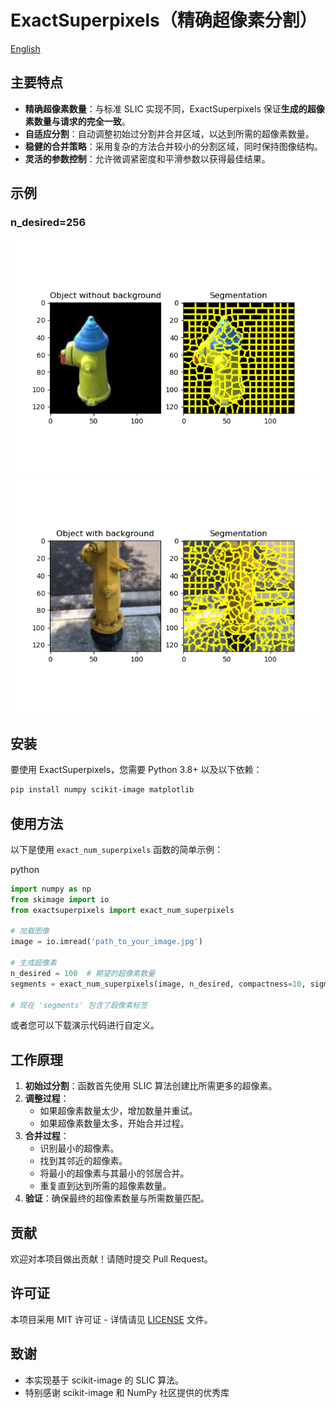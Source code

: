 
# ExactSuperpixels（精确超像素分割）
[English](README.md)
## 主要特点

- **精确超像素数量**：与标准 SLIC 实现不同，ExactSuperpixels 保证**生成的超像素数量与请求的完全一致**。
- **自适应分割**：自动调整初始过分割并合并区域，以达到所需的超像素数量。
- **稳健的合并策略**：采用复杂的方法合并较小的分割区域，同时保持图像结构。
- **灵活的参数控制**：允许微调紧密度和平滑参数以获得最佳结果。

## 示例

### n_desired=256 

![](./display/obj_w_mask.png)
![](./display/obj.png)

## 安装

要使用 ExactSuperpixels，您需要 Python 3.8+ 以及以下依赖：

```bash
pip install numpy scikit-image matplotlib
```



## 使用方法

以下是使用 `exact_num_superpixels` 函数的简单示例：

python

```python
import numpy as np
from skimage import io
from exactsuperpixels import exact_num_superpixels

# 加载图像
image = io.imread('path_to_your_image.jpg')

# 生成超像素
n_desired = 100  # 期望的超像素数量
segments = exact_num_superpixels(image, n_desired, compactness=10, sigma=0)

# 现在 'segments' 包含了超像素标签
```



或者您可以下载演示代码进行自定义。

## 工作原理

1. **初始过分割**：函数首先使用 SLIC 算法创建比所需更多的超像素。
2. **调整过程**：
   - 如果超像素数量太少，增加数量并重试。
   - 如果超像素数量太多，开始合并过程。
3. **合并过程**：
   - 识别最小的超像素。
   - 找到其邻近的超像素。
   - 将最小的超像素与其最小的邻居合并。
   - 重复直到达到所需的超像素数量。
4. **验证**：确保最终的超像素数量与所需数量匹配。

## 贡献

欢迎对本项目做出贡献！请随时提交 Pull Request。

## 许可证

本项目采用 MIT 许可证 - 详情请见 [LICENSE](https://mytan.maiseed.com.cn/LICENSE) 文件。

## 致谢

- 本实现基于 scikit-image 的 SLIC 算法。
- 特别感谢 scikit-image 和 NumPy 社区提供的优秀库